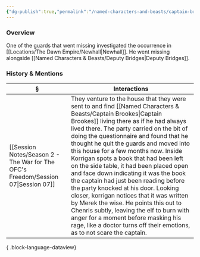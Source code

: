 ```yaml
---
{"dg-publish":true,"permalink":"/named-characters-and-beasts/captain-brookes/","tags":["NPC"],"updated":"2025-05-30T12:07:33.653+01:00"}
---
```



### Overview
One of the guards that went missing investigated the occurrence in [[Locations/The Dawn Empire/Newhall\|Newhall]]. He went missing alongside [[Named Characters & Beasts/Deputy Bridges\|Deputy Bridges]].

### History & Mentions
| §                                                                                    | Interactions                                                                                                                                                                                                                                                                                                                                                                                                                                                                                                                                                                                                                                                                                                                                              |
| ------------------------------------------------------------------------------------ | --------------------------------------------------------------------------------------------------------------------------------------------------------------------------------------------------------------------------------------------------------------------------------------------------------------------------------------------------------------------------------------------------------------------------------------------------------------------------------------------------------------------------------------------------------------------------------------------------------------------------------------------------------------------------------------------------------------------------------------------------------- |
| [[Session Notes/Season 2 - The War for The OFC's Freedom/Session 07\|Session 07]] | They venture to the house that they were sent to and find [[Named Characters & Beasts/Captain Brookes\|Captain Brookes]] living there as if he had always lived there. The party carried on the bit of doing the questionnaire and found that he thought he quit the guards and moved into this house for a few months now. Inside Korrigan spots a book that had been left on the side table, it had been placed open and face down indicating it was the book the captain had just been reading before the party knocked at his door. Looking closer, korrigan notices that it was written by Merek the wise. He points this out to Chenris subtly, leaving the elf to burn with anger for a moment before masking his rage, like a doctor turns off their emotions,  as to not scare the captain. |

{ .block-language-dataview}